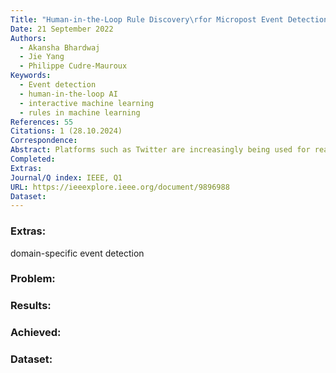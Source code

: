 ```yaml
---
Title: "Human-in-the-Loop Rule Discovery\rfor Micropost Event Detection"
Date: 21 September 2022
Authors:
  - Akansha Bhardwaj
  - Jie Yang
  - Philippe Cudre-Mauroux
Keywords:
  - Event detection
  - human-in-the-loop AI
  - interactive machine learning
  - rules in machine learning
References: 55
Citations: 1 (28.10.2024)
Correspondence: 
Abstract: Platforms such as Twitter are increasingly being used for real-world event detection. Recent work often leverages event- related keywords for training machine learning based event detection models. These approaches make strong assumptions on the distribution of the relevant microposts containing the keyword – referred to as the expectation – and use it as a posterior regularization parameter during model training. Such approaches are, however, limited by the informativeness of the keywords and by the accuracy of the expectation estimation for keywords. In this work, we introduce a human-in-the-loop approach to jointly discover informative rules for model training while estimating their expectation. Our approach iteratively leverages the crowd to estimate both rule-specific expectation and the disagreement between the crowd and the model in order to discover new rules that are most beneficial for model training. To identify such rules, we introduce a hybrid human-machine workflow that engages human workers in rule discovery through an interactive hypothesis creation and testing interface and leverages automatic methods for suggesting useful rules for human verification. We empirically demonstrate the merits of our approach, on multiple real-world datasets and show that our approach improves the state of the art by a margin of 25.63% in terms of AUC.
Completed: 
Extras: 
Journal/Q index: IEEE, Q1
URL: https://ieeexplore.ieee.org/document/9896988
Dataset:
---
```



### Extras: 
domain-specific event detection
### Problem: 
### Results: 
### Achieved: 
### Dataset:


